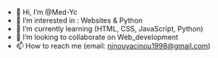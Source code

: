 - 👋 Hi, I’m @Med-Yc
- 👀 I’m interested in : Websites & Python
- 🌱 I’m currently learning (HTML, CSS, JavaScript, Python)
- 💞️ I’m looking to collaborate on Web_development
- 📫 How to reach me (email: ninouyacinou1998@gmail.com)

<!---
Med-Yc/Med-Yc is a ✨ special ✨ repository because its `README.md` (this file) appears on your GitHub profile.
You can click the Preview link to take a look at your changes.
--->
